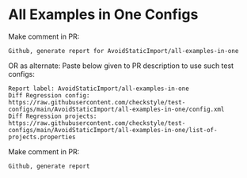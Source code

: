 # All Examples in One Configs
Make comment in PR:
```
Github, generate report for AvoidStaticImport/all-examples-in-one
```
OR as alternate:
Paste below given to PR description to use such test configs:
```
Report label: AvoidStaticImport/all-examples-in-one
Diff Regression config: https://raw.githubusercontent.com/checkstyle/test-configs/main/AvoidStaticImport/all-examples-in-one/config.xml
Diff Regression projects: https://raw.githubusercontent.com/checkstyle/test-configs/main/AvoidStaticImport/all-examples-in-one/list-of-projects.properties
```
Make comment in PR:
```
Github, generate report
```
